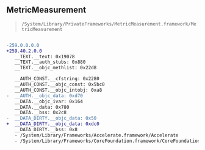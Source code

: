 ## MetricMeasurement

> `/System/Library/PrivateFrameworks/MetricMeasurement.framework/MetricMeasurement`

```diff

-259.0.0.0.0
+259.40.2.0.0
   __TEXT.__text: 0x19078
   __TEXT.__auth_stubs: 0x880
   __TEXT.__objc_methlist: 0x22d8

   __AUTH_CONST.__cfstring: 0x2280
   __AUTH_CONST.__objc_const: 0x5bc0
   __AUTH_CONST.__objc_intobj: 0xa8
-  __AUTH.__objc_data: 0xd70
   __DATA.__objc_ivar: 0x164
   __DATA.__data: 0x780
   __DATA.__bss: 0x2c8
-  __DATA_DIRTY.__objc_data: 0x50
+  __DATA_DIRTY.__objc_data: 0xdc0
   __DATA_DIRTY.__bss: 0x8
   - /System/Library/Frameworks/Accelerate.framework/Accelerate
   - /System/Library/Frameworks/CoreFoundation.framework/CoreFoundation

```

